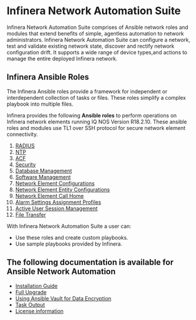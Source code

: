 
# Infinera Network Automation Suite 

Infinera Network Automation Suite comprises of Ansible network roles and modules that extend benefits of simple, agentless automation to network administrators. Infinera Network Automation Suite can configure a network, test and validate existing network state, discover and rectify network configuration drift. It supports a wide range of device types,and actions to manage the entire deployed Infinera network. 


## Infinera Ansible Roles

The Infinera Ansible roles provide a framework for independent or interdependent collection of tasks or files. 
These roles simplify a complex playbook into multiple files.

Infinera provides the following **Ansible roles** to perform operations on Infinera network elements running IQ NOS Version R18.2.10.
These ansible roles and modules use TL1 over SSH protocol for secure network element          connectivity.

1. [RADIUS](../roles/iqnos_radius/README.md)
2. [NTP](../roles/ntp/README.md)
3. [ACF](../roles/iqnos_acf/README.md)
4. [Security](../roles/security/README.md)
5. [Database Management](../roles/db_mgmt/README.md)
6. [Software Management](../roles/sw_mgmt/README.md)
7. [Network Element Configurations](../roles/NEConfig/README.md)
8. [Network Element Entity Configurations](../roles/NEEntityConfig/README.md)
9. [Network Element Call Home](../roles/ne_call_home/README.md)
10. [Alarm Settings Assignment Profiles](../roles/asap/README.md)
11. [Active User Session Management](../roles/session_mgmt/README.md)
12. [File Transfer](../roles/xfr/README.md)

With Infinera Network Automation Suite a user can:
* Use these roles and create custom playbooks.
* Use sample playbooks provided by Infinera.

## The following documentation is available for Ansible Network Automation

* [Installation Guide](./InstallationGuide.md)
* [Full Upgrade](./FullUpgrade.md)
* [Using Ansible Vault for  Data Encryption](./DataEncryption.md)
* [Task Output](./TaskOutput.md)
* [License information](./License.md)